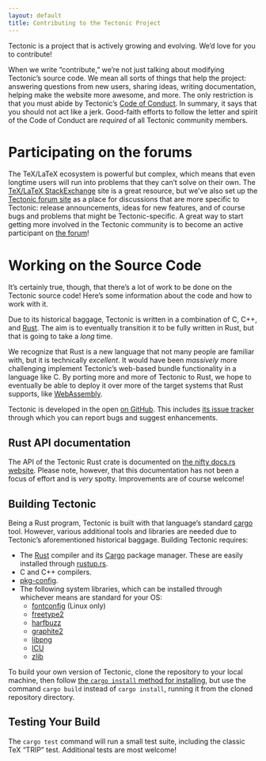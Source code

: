 ```yaml
---
layout: default
title: Contributing to the Tectonic Project
---
```


Tectonic is a project that is actively growing and evolving. We’d love for you
to contribute!

When we write “contribute,” we’re not just talking about modifying Tectonic’s
source code. We mean all sorts of things that help the project: answering
questions from new users, sharing ideas, writing documentation, helping make
the website more awesome, and more. The only restriction is that you must
abide by Tectonic’s
[Code of Conduct](https://github.com/tectonic-typesetting/tectonic/blob/master/CODE_OF_CONDUCT.md).
In summary, it says that you should not act like a jerk. Good-faith efforts to
follow the letter and spirit of the Code of Conduct are *required* of all
Tectonic community members.


# Participating on the forums

The TeX/LaTeX ecosystem is powerful but complex, which means that even
longtime users will run into problems that they can’t solve on their own. The
[TeX/LaTeX StackExchange](https://tex.stackexchange.com/) site is a great
resource, but we’ve also set up the
[Tectonic forum site](https://tectonic.newton.cx/) as a place for discussions
that are more specific to Tectonic: release announcements, ideas for new
features, and of course bugs and problems that might be Tectonic-specific. A
great way to start getting more involved in the Tectonic community is to
become an active participant on [the forum](https://tectonic.newton.cx/)!


# Working on the Source Code

It’s certainly true, though, that there’s a lot of work to be done on the
Tectonic source code! Here’s some information about the code and how to work
with it.

Due to its historical baggage, Tectonic is written in a combination of C, C++,
and [Rust](https://www.rust-lang.org/). The aim is to eventually transition it
to be fully written in Rust, but that is going to take a *long* time.

We recognize that Rust is a new language that not many people are familiar
with, but it is technically *excellent*. It would have been *massively* more
challenging implement Tectonic’s web-based bundle functionality in a language
like C. By porting more and more of Tectonic to Rust, we hope to eventually be
able to deploy it over more of the target systems that Rust supports, like
[WebAssembly](https://webassembly.org/).

Tectonic is developed in the open
[on GitHub](https://www.github.com/tectonic-typesetting/tectonic/). This
includes
[its issue tracker](https://www.github.com/tectonic-typesetting/tectonic/issues/)
through which you can report bugs and suggest enhancements.


## Rust API documentation

The API of the Tectonic Rust crate is documented on
[the nifty docs.rs website](https://docs.rs/tectonic). Please note, however,
that this documentation has not been a focus of effort and is *very* spotty.
Improvements are of course welcome!


## Building Tectonic

Being a Rust program, Tectonic is built with that language’s standard
[cargo](https://doc.crates.io/) tool. However, various additional tools and
libraries are needed due to Tectonic’s aforementioned historical baggage.
Building Tectonic requires:

- The [Rust](https://www.rust-lang.org/) compiler and its
  [Cargo](https://crates.io/) package manager. These are easily installed
  through [rustup.rs](https://www.rustup.rs).
- C and C++ compilers.
- [pkg-config](https://www.freedesktop.org/wiki/Software/pkg-config/).
- The following system libraries, which can be installed through whichever means are
  standard for your OS:
  - [fontconfig](https://www.freedesktop.org/wiki/Software/fontconfig/) (Linux only)
  - [freetype2](https://www.freetype.org/)
  - [harfbuzz](https://www.freedesktop.org/wiki/Software/HarfBuzz/)
  - [graphite2](https://scripts.sil.org/cms/scripts/page.php?site_id=projects&item_id=graphite_home)
  - [libpng](http://www.libpng.org/)
  - [ICU](http://site.icu-project.org/)
  - [zlib](https://www.zlib.net/)

To build your own version of Tectonic, clone the repository to your local
machine, then follow
[the `cargo install` method for installing](install.html#the-cargo-install-method),
but use the command `cargo build` instead of `cargo install`, running it from
the cloned repository directory.


## Testing Your Build

The `cargo test` command will run a small test suite, including the classic
TeX “TRIP” test. Additional tests are most welcome!
